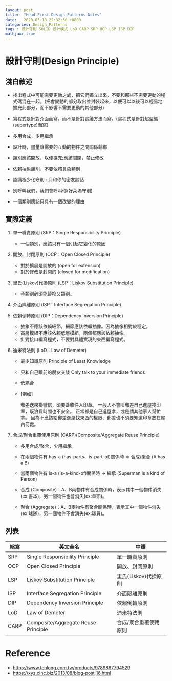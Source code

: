 ```yaml
---
layout: post
title:  "Head First Design Patterns Notes"
date:   2020-03-18 22:32:30 +0800
categories: Design_Patterns
tags : 設計守則 SOLID 設計模式 LoD CARP SRP OCP LSP ISP DIP
mathjax: true
---
```

# 設計守則(Design Principle)

## 淺白敘述

* 找出程式中可能需要更動之處，把它們獨立出來，不要和那些不需要更動的程式碼混在一起。(把會變動的部分取出並封裝起來，以便可以以後可以輕易地擴充此部分，而不影響不需要更動的其他部分)

* 寫程式是針對介面而寫，而不是針對實踐方法而寫。(寫程式是針對超型態(supertype)而寫)

* 多用合成，少用繼承

* 設計時，盡量讓需要的互動的物件之間關係鬆綁

* 類別應該開放，以便擴充;應該關閉，禁止修改

* 依賴抽象類別，不要依賴具象類別

* 認識極少化守則 : 只和你的密友談話

* 別呼叫我們，我們會呼叫你(好萊塢守則)

* 一個類別應該只具有一個改變的理由

## 實際定義

1. 單一職責原則 (SRP：Single Responsibility Principle)
	
	* 一個類別，應該只有一個引起它變化的原因

2. 開放、封閉原則 (OCP：Open Closed Principle)
	
	* 對於擴展是開放的 (open for extension)
	* 對於修改是封閉的 (closed for modification)

3. 里氏(Liskov)代換原則 (LSP：Liskov Substitution Principle)
	
	* 子類別必須能替換父類別。

4. 介面隔離原則 (ISP：Interface Segregation Principle)

5. 依賴倒轉原則 (DIP：Dependency Inversion Principle)
	
	* 抽象不應該依賴細節，細節應該依賴抽像。因為抽像相對較穩定。
	* 高層模組不應該依賴低層模組，兩個都應該依賴抽像。
	* 針對接口編寫程式，不要對具體實現的東西編寫程式。

6. 迪米特法則 (LoD：Law of Demeter)
	
	* 最少知識原則 Principle of Least Knowledge
	* 只和自己眼前的朋友交談 Only talk to your immediate friends	
	* 低耦合

	* [例如]
		
		郵差送來掛號信，須要蓋收件人印章。
		一般人不會叫郵差自己進屋找印章，既浪費時間也不安全。
		正常都是自己進屋拿，或是請其他家人幫忙拿。
		因為不應該給郵差進屋找東西的權限、郵差也不須要知道印章放在屋內何處。

7. 合成/聚合重覆使用原則 (CARP)(Composite/Aggregate Reuse Principle)
	
	* 多用合成/聚合，少用繼承。
	
	* 在兩個物件有 has-a (has-parts、is-part-of)關係時 => 合成/聚合 (A has a B)
	
	* 當兩個物件有 is-a (is-a-kind-of)關係時 => 繼承 (Superman is a kind of Person)
	
	* 合成 (Composite)：A、B兩物件有合成關係時，表示其中一個物件消失(ex:書本)，另一個物件也會消失(ex:章節)。
	
	* 聚合 (Aggregate)：A、B兩物件有聚合關係時，表示其中一個物件消失(ex:球隊)，另一個物件不會消失(ex:球員)。
	
## 列表

|  縮寫   | 英文全名   | 中譯  |
|  ----  | ----  | ----  |
| SRP  | Single Responsibility Principle | 單一職責原則  |
| OCP  | Open Closed Principle | 開放、封閉原則  |
| LSP  | Liskov Substitution Principle | 里氏(Liskov)代換原則 |
| ISP  | Interface Segregation Principle | 介面隔離原則  |
| DIP  | Dependency Inversion Principle | 依賴倒轉原則  |
| LoD  | Law of Demeter | 迪米特法則  |
| CARP  | Composite/Aggregate Reuse Principle | 合成/聚合重覆使用原則  |


# Reference

* https://www.tenlong.com.tw/products/9789867794529
* https://xyz.cinc.biz/2013/08/blog-post_16.html


